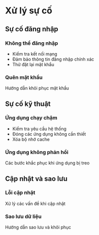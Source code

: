 # Xử lý sự cố

## Sự cố đăng nhập

### Không thể đăng nhập
- Kiểm tra kết nối mạng
- Đảm bảo thông tin đăng nhập chính xác
- Thử đặt lại mật khẩu

### Quên mật khẩu
Hướng dẫn khôi phục mật khẩu

## Sự cố kỹ thuật

### Ứng dụng chạy chậm
- Kiểm tra yêu cầu hệ thống
- Đóng các ứng dụng không cần thiết
- Xóa bộ nhớ cache

### Ứng dụng không phản hồi
Các bước khắc phục khi ứng dụng bị treo

## Cập nhật và sao lưu

### Lỗi cập nhật
Xử lý các vấn đề khi cập nhật

### Sao lưu dữ liệu
Hướng dẫn sao lưu và khôi phục 